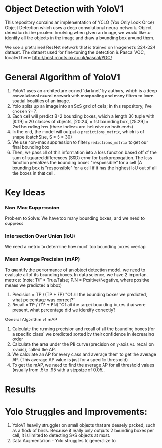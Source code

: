 # Object Detection with YoloV1 
This repository contains an implementation of YOLO (You Only Look Once) Object Detection which uses a deep convolutional neural network. Object detection is the problem involving when given an image, we would like to identify all the objects in the image and draw a bounding box around them.

We use a pretrained ResNet network that is trained on Imagenet's 224x224 dataset.
The dataset used for fine-tuning the detection is Pascal VOC, located here: http://host.robots.ox.ac.uk/pascal/VOC/

# General Algorithm of YoloV1
1. YoloV1 uses an architecture coined 'darknet' by authors, which is a deep convolutional neural network with maxpooling and many filters to learn spatial localities of an image.
2. Yolo splits up an image into an SxS grid of cells; in this repository, I've chosen S=7.
3. Each cell will predict B=2 bounding boxes, which a length 30 tuple with [0:19] = 20 classes of objects, [20:24] = 1st bounding box, [25:29] = 2nd bounding box (these indices are inclusive on both ends)
4. In the end, the model will output a `predictions_matrix`, which is of shape (batchSize, S * S * 30)
5. We use non-max suppression to filter `predictions_matrix` to get our final bounding box
6. Then, we pass all of this information into a loss function based off of the sum of squared differences (SSD) error for backpropogation. The loss function penalizes the bounding boxes "responsible" for a cell (A bounding box is "responsible" for a cell if it has the highest IoU out of all the boxes in that cell.


# Key Ideas
### Non-Max Suppression
Problem to Solve: We have too many bounding boxes, and we need to suppress


### Intersection Over Union (IoU)
We need a metric to determine how much too bounding boxes overlap

### Mean Average Precision (mAP)
To quantify the performance of an object detection model, we need to evaluate all of its bounding boxes. In data science, we have 2 important metrics: (note: T/F = True/False; P/N = Positive/Negative, where positive means we predicted a bbox)
1. Precision = TP / (TP + FP) "Of all the bounding boxes we predicted, what percentage was correct?"
2. Recall = TP / (TP + FN) "Of all the target bounding boxes that were present, what percentage did we identify correctly?

General Algorithm of mAP
1. Calculate the running precision and recall of all the bounding boxes (for a specific class) we predicted sorted by their confidence in decreasing order 
2. Calculate the area under the PR curve (precision on y-axis vs. recall on x-axis), called the AP.
3. We calculate an AP for every class and average them to get the average AP. (This average AP value is just for a specific threshold)
4. To get the mAP, we need to find the average AP for all threshold values (usually from .5 to .95 with a stepsize of 0.05).

# Results



# Yolo Struggles and Improvements:
1. YoloV1 heavily struggles on small objects that are densely packed, such as a flock of birds. Because it really only outputs 2 bounding boxes per cell, it is limited to detecting S*S objects at most.
2. Data Augmentation - Yolo struggles to generalize to 
